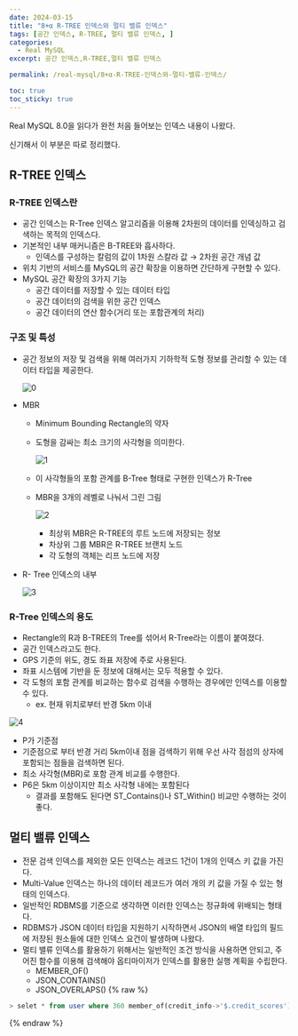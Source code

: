 ```yaml
---
date: 2024-03-15
title: "8+α R-TREE 인덱스와 멀티 밸류 인덱스"
tags: [공간 인덱스, R-TREE, 멀티 밸류 인덱스, ]
categories:
  - Real MySQL
excerpt: 공간 인덱스,R-TREE,멀티 밸류 인덱스

permalink: /real-mysql/8+α-R-TREE-인덱스와-멀티-밸류-인덱스/

toc: true
toc_sticky: true
---
```



Real MySQL 8.0을 읽다가 완전 처음 들어보는 인덱스 내용이 나왔다.


신기해서 이 부분은 따로 정리했다.


## R-TREE 인덱스


### R-TREE 인덱스란

- 공간 인덱스는 R-Tree 인덱스 알고리즘을 이용해 2차원의 데이터를 인덱싱하고 검색하는 목적의 인덱스다.
- 기본적인 내부 매커니즘은 B-TREE와 흡사하다.
	- 인덱스를 구성하는 칼럼의 값이 1차원 스칼라 값 → 2차원 공간 개념 값
- 위치 기반의 서비스를 MySQL의 공간 확장을 이용하면 간단하게 구현할 수 있다.
- MySQL 공간 확장의 3가지 기능
	- 공간 데이터를 저장할 수 있는 데이터 타입
	- 공간 데이터의 검색을 위한 공간 인덱스
	- 공간 데이터의 연산 함수(거리 또는 포함관계의 처리)

### 구조 및 특성

- 공간 정보의 저장 및 검색을 위해 여러가지 기하학적 도형 정보를 관리할 수 있는 데이터 타입을 제공한다.

	![0](/assets/img/2024-03-15-8+α-R-TREE-인덱스와-멀티-밸류-인덱스.md/0.png)

- MBR
	- Minimum Bounding Rectangle의 약자
	- 도형을 감싸는 최소 크기의 사각형을 의미한다.

		![1](/assets/img/2024-03-15-8+α-R-TREE-인덱스와-멀티-밸류-인덱스.md/1.png)

	- 이 사각형들의 포함 관계를 B-Tree 형태로 구현한 인덱스가 R-Tree
	- MBR을 3개의 레벨로 나눠서 그린 그림

		![2](/assets/img/2024-03-15-8+α-R-TREE-인덱스와-멀티-밸류-인덱스.md/2.png)

		- 최상위 MBR은 R-TREE의 루트 노드에 저장되는 정보
		- 차상위 그룹 MBR은 R-TREE 브랜치 노드
		- 각 도형의 객체는 리프 노드에 저장
- R- Tree 인덱스의 내부

	![3](/assets/img/2024-03-15-8+α-R-TREE-인덱스와-멀티-밸류-인덱스.md/3.png)


### R-Tree 인덱스의 용도

- Rectangle의 R과 B-TREE의 Tree를 섞어서 R-Tree라는 이름이 붙여졌다.
- 공간 인덱스라고도 한다.
- GPS 기준의 위도, 경도 좌표 저장에 주로 사용된다.
- 좌표 시스템에 기반을 둔 정보에 대해서는 모두 적용할 수 있다.
- 각 도형의 포함 관계를 비교하는 함수로 검색을 수행하는 경우에만 인덱스를 이용할 수 있다.
	- ex. 현재 위치로부터 반경 5km 이내

![4](/assets/img/2024-03-15-8+α-R-TREE-인덱스와-멀티-밸류-인덱스.md/4.png)

- P가 기준점
- 기준점으로 부터 반경 거리 5km이내 점을 검색하기 위해 우선 사각 점섬의 상자에 포함되는 점들을 검색하면 된다.
- 최소 사각형(MBR)로 포함 관계 비교를 수행한다.
- P6은 5km 이상이지만 최소 사각형 내에는 포함된다
	- 결과를 포함해도 된다면 ST_Contains()나 ST_Within() 비교만 수행하는 것이 좋다.

## 멀티 밸류 인덱스

- 전문 검색 인덱스를 제외한 모든 인덱스는 레코드 1건이 1개의 인덱스 키 값을 가진다.
- Multi-Value 인덱스는 하나의 데이터 레코드가 여러 개의 키 값을 가질 수 있는 형태의 인덱스다.
- 일반적인 RDBMS를 기준으로 생각하면 이러한 인덱스는 정규화에 위배되는 형태다.
- RDBMS가 JSON 데이터 타입을 지원하기 시작하면서 JSON의 배열 타입의 필드에 저장된 원소들에 대한 인덱스 요건이 발생하며 나왔다.
- 멀티 밸류 인덱스를 활용하기 위해서는 일반적인 조건 방식을 사용하면 안되고, 주어진 함수를 이용해 검색해야 옵티마이저가 인덱스를 활용한 실행 계획을 수립한다.
	- MEMBER_OF()
	- JSON_CONTAINS()
	- JSON_OVERLAPS()
{% raw %}
```sql
> selet * from user where 360 member_of(credit_info->'$.credit_scores');
```
{% endraw %}

